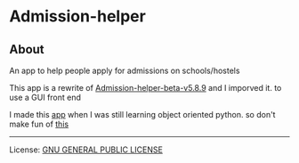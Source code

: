 # Admission-helper

## About

An app to help people apply for admissions on schools/hostels

This app is a rewrite of [Admission-helper-beta-v5.8.9](.\origin-app\Admission-helper-beta-v5.8.9.ipynb)
and I imporved it. to use a GUI front end

I made this [app](.\origin-app\Admission-helper-beta-v5.8.9.ipynb) when I was still learning object oriented python. so don't make fun of [this](.\origin-app\Admission-helper-beta-v5.8.9.ipynb)

---

License: [GNU GENERAL PUBLIC LICENSE](https://github.com/Advik-B/Admission-helper/blob/main/LICENSE)
